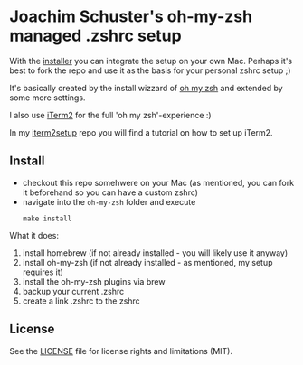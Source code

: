 # Joachim Schuster's oh-my-zsh managed .zshrc setup

With the [installer](#install) you can integrate the setup on your own Mac. 
Perhaps it's best to fork the repo and use it as the basis for your personal zshrc setup ;)

It's basically created by the install wizzard of [oh my zsh](https://ohmyz.sh) and extended by some more settings.

I also use [iTerm2](https://iterm2.com) for the full 'oh my zsh'-experience :)

In my [iterm2setup](https://github.com/jschuster/iterm2setup) repo you will find a tutorial on how to set up iTerm2.

## Install
* checkout this repo somehwere on your Mac (as mentioned, you can fork it beforehand so you can have a custom zshrc)
* navigate into the `oh-my-zsh` folder and execute 
    ```
    make install
    ```

What it does:
1. install homebrew (if not already installed - you will likely use it anyway)
2. install oh-my-zsh (if not already installed - as mentioned, my setup requires it)
3. install the oh-my-zsh plugins via brew
4. backup your current .zshrc
5. create a link .zshrc to the zshrc

## License
See the [LICENSE](../LICENSE) file for license rights and limitations (MIT).
